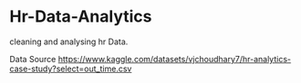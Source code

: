 # Hr-Data-Analytics
cleaning and analysing hr Data.

Data Source https://www.kaggle.com/datasets/vjchoudhary7/hr-analytics-case-study?select=out_time.csv

